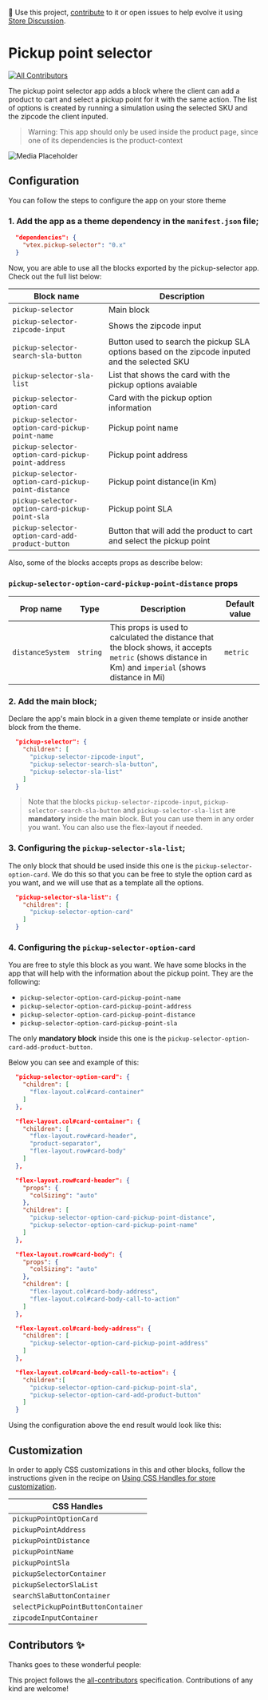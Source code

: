 📢 Use this project, [contribute](https://github.com/vtex-apps/pickup-selector) to it or open issues to help evolve it using [Store Discussion](https://github.com/vtex-apps/store-discussion).

# Pickup point selector

<!-- DOCS-IGNORE:start -->
<!-- ALL-CONTRIBUTORS-BADGE:START - Do not remove or modify this section -->
[![All Contributors](https://img.shields.io/badge/all_contributors-0-orange.svg?style=flat-square)](#contributors-)
<!-- ALL-CONTRIBUTORS-BADGE:END -->
<!-- DOCS-IGNORE:end -->

The pickup point selector app adds a block where the client can add a product to cart and select a pickup point for it with the same action. The list of options is created by running a simulation using the selected SKU and the zipcode the client inputed.

> Warning: This app should only be used inside the product page, since one of its dependencies is the product-context


![Media Placeholder](https://user-images.githubusercontent.com/52087100/71204177-42ca4f80-227e-11ea-89e6-e92e65370c69.png)

## Configuration

You can follow the steps to configure the app on your store theme

### 1. Add the app as a theme dependency in the `manifest.json` file;
```json
  "dependencies": {
    "vtex.pickup-selector": "0.x"
  }
```

Now, you are able to use all the blocks exported by the pickup-selector app. Check out the full list below:

| Block name                 | Description                     |
| -------------------------- | ------------------------------- |
| `pickup-selector`          | Main block |
| `pickup-selector-zipcode-input`  | Shows the zipcode input |
| `pickup-selector-search-sla-button` | Button used to search the pickup SLA options based on the zipcode inputed and the selected SKU |
| `pickup-selector-sla-list`         | List that shows the card with the pickup options avaiable |
| `pickup-selector-option-card`         | Card with the pickup option information   |
| `pickup-selector-option-card-pickup-point-name`      | Pickup point name |
| `pickup-selector-option-card-pickup-point-address`      | Pickup point address |
| `pickup-selector-option-card-pickup-point-distance`      | Pickup point distance(in Km) |
| `pickup-selector-option-card-pickup-point-sla`  | Pickup point SLA |
| `pickup-selector-option-card-add-product-button`      | Button that will add the product to cart and select the pickup point |

Also, some of the blocks accepts props as describe below:

### `pickup-selector-option-card-pickup-point-distance` props

| Prop name    | Type            | Description    | Default value                                                                                                                               |
| ------------ | --------------- | --------------------------------------------------------------------------------------------------------------------------------------------- | ---------- | 
| `distanceSystem`      | `string`       | This props is used to calculated the distance that the block shows, it accepts `metric` (shows distance in Km) and  `imperial` (shows distance in Mi)        | `metric`        |

### 2. Add the main block;

Declare the app's main block in a given theme template or inside another block from the theme.

```json
  "pickup-selector": {
    "children": [
      "pickup-selector-zipcode-input",
      "pickup-selector-search-sla-button",
      "pickup-selector-sla-list"
    ]
  }
```

> Note that the blocks `pickup-selector-zipcode-input`, `pickup-selector-search-sla-button` and `pickup-selector-sla-list` are **mandatory** inside the main block. But you can use them in any order you want. You can also use the flex-layout if needed.

### 3. Configuring the `pickup-selector-sla-list`;

The only block that should be used inside this one is the `pickup-selector-option-card`. We do this so that you can be free to style the option card as you want, and we will use that as a template all the options.

```json
  "pickup-selector-sla-list": {
    "children": [
      "pickup-selector-option-card"
    ]
  }
```

### 4. Configuring the `pickup-selector-option-card`

You are free to style this block as you want. 
We have some blocks in the app that will help with the information about the pickup point. They are the following:

- `pickup-selector-option-card-pickup-point-name`
- `pickup-selector-option-card-pickup-point-address`
- `pickup-selector-option-card-pickup-point-distance`
- `pickup-selector-option-card-pickup-point-sla`

The only **mandatory block** inside this one is the `pickup-selector-option-card-add-product-button`.

Below you can see and example of this:

```json
  "pickup-selector-option-card": {
    "children": [
      "flex-layout.col#card-container"
    ]
  },

  "flex-layout.col#card-container": {
    "children": [
      "flex-layout.row#card-header",
      "product-separator",
      "flex-layout.row#card-body"
    ]
  },

  "flex-layout.row#card-header": {
    "props": {
      "colSizing": "auto"
    },
    "children": [
      "pickup-selector-option-card-pickup-point-distance",
      "pickup-selector-option-card-pickup-point-name"
    ]
  },

  "flex-layout.row#card-body": {
    "props": {
      "colSizing": "auto"
    },
    "children": [
      "flex-layout.col#card-body-address",
      "flex-layout.col#card-body-call-to-action"
    ]
  },

  "flex-layout.col#card-body-address": {
    "children": [
      "pickup-selector-option-card-pickup-point-address"
    ]
  },

  "flex-layout.col#card-body-call-to-action": {
    "children":[
      "pickup-selector-option-card-pickup-point-sla",
      "pickup-selector-option-card-add-product-button"
    ]
  }
```

Using the configuration above the end result would look like this:

## Customization

In order to apply CSS customizations in this and other blocks, follow the instructions given in the recipe on [Using CSS Handles for store customization](https://vtex.io/docs/recipes/style/using-css-handles-for-store-customization).

| CSS Handles |
| ----------- | 
| `pickupPointOptionCard` | 
| `pickupPointAddress` | 
| `pickupPointDistance` | 
| `pickupPointName` | 
| `pickupPointSla` |
| `pickupSelectorContainer` |
| `pickupSelectorSlaList` |
| `searchSlaButtonContainer` |
| `selectPickupPointButtonContainer` |
| `zipcodeInputContainer` |

<!-- DOCS-IGNORE:start -->

## Contributors ✨

Thanks goes to these wonderful people:

<!-- ALL-CONTRIBUTORS-LIST:START - Do not remove or modify this section -->
<!-- prettier-ignore-start -->
<!-- markdownlint-disable -->
<!-- markdownlint-enable -->
<!-- prettier-ignore-end -->

<!-- ALL-CONTRIBUTORS-LIST:END -->

This project follows the [all-contributors](https://github.com/all-contributors/all-contributors) specification. Contributions of any kind are welcome!

<!-- DOCS-IGNORE:end -->
